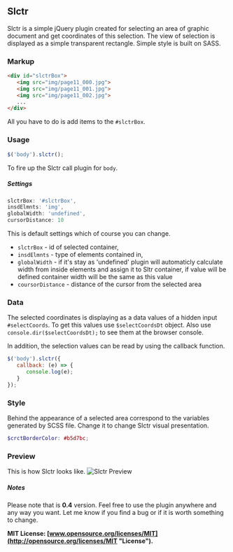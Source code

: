 Slctr
---

Slctr is a simple jQuery plugin created for selecting an area of graphic document and get coordinates of this selection. The view of selection is displayed as a simple transparent rectangle. Simple style is built on SASS.

### Markup 

```html
<div id="slctrBox">
   <img src="img/page11_000.jpg">
   <img src="img/page11_001.jpg">
   <img src="img/page11_002.jpg">
   ...
</div>
```
    
All you have to do is add items to the ``#slctrBox``.

### Usage

```javascript
$('body').slctr();
```
    
To fire up the Slctr call plugin for ``body``.

##### Settings

```javascript
slctrBox: '#slctrBox',
insdElmnts: 'img',
globalWidth: 'undefined',
cursorDistance: 10
```
    
This is default settings which of course you can change.

* ``slctrBox`` - id of selected container,
* ``insdElmnts`` - type of elements contained in, 
* ``globalWidth`` - if it's stay as 'undefined' plugin will automaticly calculate width from inside elements and assign it to Sltr container, if value will be defined container width will be the same as this value
* ``coursorDistance`` - distance of the cursor from the selected area

### Data
The selected coordinates is displaying as a data values of a hidden input ``#selectCoords``. To get this values use ``$selectCoordsDt`` object. Also use ``console.dir($selectCoordsDt);`` to see them at the browser console. 


In addition, the selection values can be read by using the callback function.

```javascript
$('body').slctr({
   callback: (e) => {
      console.log(e);
   }
});
```

### Style
Behind the appearance of a selected area correspond to the variables generated by SCSS file. Change it to change Slctr visual presentation.

```scss
$crctBorderColor: #b5d7bc;
```
	

### Preview
This is how Slctr looks like.
![Slctr Preview](http://f.cl.ly/items/0a27451e3z253p3y3Z14/preview.jpg "Slctr Preview")

##### Notes
Please note that is **0.4** version. Feel free to use the plugin anywhere and any way you want. Let me know if you find a bug or if it is worth something to change.

**MIT License: [www.opensource.org/licenses/MIT](http://opensource.org/licenses/MIT "License").**
